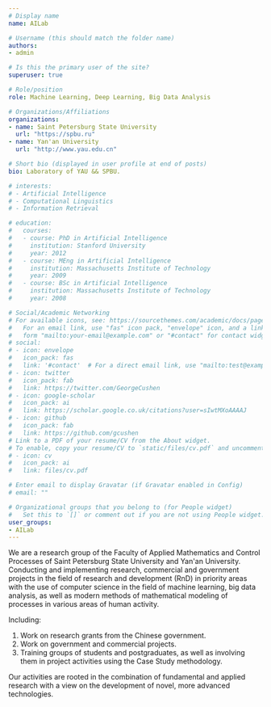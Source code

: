 ```yaml
---
# Display name
name: AILab

# Username (this should match the folder name)
authors:
- admin

# Is this the primary user of the site?
superuser: true

# Role/position
role: Machine Learning, Deep Learning, Big Data Analysis

# Organizations/Affiliations
organizations:
- name: Saint Petersburg State University
  url: "https://spbu.ru"
- name: Yan'an University
  url: "http://www.yau.edu.cn"

# Short bio (displayed in user profile at end of posts)
bio: Laboratory of YAU && SPBU.

# interests:
# - Artificial Intelligence
# - Computational Linguistics
# - Information Retrieval

# education:
#   courses:
#   - course: PhD in Artificial Intelligence
#     institution: Stanford University
#     year: 2012
#   - course: MEng in Artificial Intelligence
#     institution: Massachusetts Institute of Technology
#     year: 2009
#   - course: BSc in Artificial Intelligence
#     institution: Massachusetts Institute of Technology
#     year: 2008

# Social/Academic Networking
# For available icons, see: https://sourcethemes.com/academic/docs/page-builder/#icons
#   For an email link, use "fas" icon pack, "envelope" icon, and a link in the
#   form "mailto:your-email@example.com" or "#contact" for contact widget.
# social:
# - icon: envelope
#   icon_pack: fas
#   link: '#contact'  # For a direct email link, use "mailto:test@example.org".
# - icon: twitter
#   icon_pack: fab
#   link: https://twitter.com/GeorgeCushen
# - icon: google-scholar
#   icon_pack: ai
#   link: https://scholar.google.co.uk/citations?user=sIwtMXoAAAAJ
# - icon: github
#   icon_pack: fab
#   link: https://github.com/gcushen
# Link to a PDF of your resume/CV from the About widget.
# To enable, copy your resume/CV to `static/files/cv.pdf` and uncomment the lines below.
# - icon: cv
#   icon_pack: ai
#   link: files/cv.pdf

# Enter email to display Gravatar (if Gravatar enabled in Config)
# email: ""

# Organizational groups that you belong to (for People widget)
#   Set this to `[]` or comment out if you are not using People widget.
user_groups:
- AILab
---
```


We are a research group of the Faculty of Applied Mathematics and Control Processes of Saint Petersburg State University and Yan'an University. Conducting and implementing research, commercial and government projects in the field of research and development (RnD) in priority areas with the use of computer science in the field of machine learning, big data analysis, as well as modern methods of mathematical modeling of processes in various areas of human activity.

Including:
1.	Work on research grants from the Chinese government.
2.	Work on government and commercial projects.
3.	Training groups of students and postgraduates, as well as involving them in project activities using the Case Study methodology.

Our activities are rooted in the combination of fundamental and applied research with a view on the development of novel, more advanced technologies.
